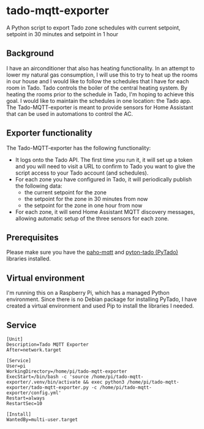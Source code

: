 # tado-mqtt-exporter
A Python script to export Tado zone schedules with current setpoint, setpoint in 30 minutes and setpoint in 1 hour

## Background
I have an airconditioner that also has heating functionality. In an attempt to lower my natural gas consumption, I will use this to try to heat up the rooms in our house and I would like to follow the schedules that I have for each room in Tado. Tado controls the boiler of the central heating system. By heating the rooms prior to the schedule in Tado, I'm hoping to achieve this goal. I would like to maintain the schedules in one location: the Tado app. The Tado-MQTT-exporter is meant to provide sensors for Home Assistant that can be used in automations to control the AC.

## Exporter functionality
The Tado-MQTT-exporter has the following functionality:
* It logs onto the Tado API. The first time you run it, it will set up a token and you will need to visit a URL to confirm to Tado you want to give the script access to your Tado account (and schedules).
* For each zone you have configured in Tado, it will periodically publish the following data:
  * the current setpoint for the zone
  * the setpoint for the zone in 30 minutes from now
  * the setpoint for the zone in one hour from now
* For each zone, it will send Home Assistant MQTT discovery messages, allowing automatic setup of the three sensors for each zone.

## Prerequisites
Please make sure you have the [paho-mqtt](https://pypi.org/project/paho-mqtt/) and [pyton-tado (PyTado)](https://pypi.org/project/python-tado/) libraries installed.

## Virtual environment
I'm running this on a Raspberry Pi, which has a managed Python environment. Since there is no Debian package for installing PyTado, I have created a virtual environment and used Pip to install the libraries I needed.

## Service

```
[Unit]
Description=Tado MQTT Exporter
After=network.target

[Service]
User=pi
WorkingDirectory=/home/pi/tado-mqtt-exporter
ExecStart=/bin/bash -c 'source /home/pi/tado-mqtt-exporter/.venv/bin/activate && exec python3 /home/pi/tado-mqtt-exporter/tado-mqtt-exporter.py -c /home/pi/tado-mqtt-exporter/config.yml'
Restart=always
RestartSec=10

[Install]
WantedBy=multi-user.target
```

